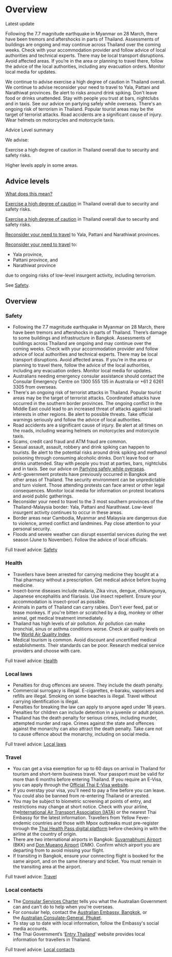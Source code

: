 # Overview

Latest update

Following the 7.7 magnitude earthquake in Myanmar on 28 March, there have been tremors and aftershocks in parts of Thailand. Assessments of buildings are ongoing and may continue across Thailand over the coming weeks. Check with your accommodation provider and follow advice of local authorities and technical experts. There may be local transport disruptions. Avoid affected areas. If you’re in the area or planning to travel there, follow the advice of the local authorities, including any evacuation orders. Monitor local media for updates.   
  
We continue to advise exercise a high degree of caution in Thailand overall. We continue to advise reconsider your need to travel to Yala, Pattani and Narathiwat provinces. Be alert to risks around drink spiking. Don't leave food or drinks unattended. Stay with people you trust at bars, nightclubs and in taxis. See our advice on partying safely while overseas. There's an ongoing risk of terrorism in Thailand. Popular tourist areas may be the target of terrorist attacks. Road accidents are a significant cause of injury. Wear helmets on motorcycles and motorcycle taxis.

Advice Level summary

We advise:

Exercise a high degree of caution in Thailand overall due to security and safety risks. 

Higher levels apply in some areas.

## Advice levels

[What does this mean?](/before-you-go/travel-advice-explained/)

[Exercise a high degree of caution](https://www.smartraveller.gov.au/consular-services/travel-advice-explained#level2) in Thailand overall due to security and safety risks.

[Exercise a high degree of caution](https://www.smartraveller.gov.au/consular-services/travel-advice-explained#level2) in Thailand overall due to security and safety risks.

[Reconsider your need to travel](https://www.smartraveller.gov.au/consular-services/travel-advice-explained#level3) to Yala, Pattani and Narathiwat provinces.

[Reconsider your need to travel](https://www.smartraveller.gov.au/consular-services/travel-advice-explained#level3) to:

* Yala province,
* Pattani province, and
* Narathiwat province

due to ongoing risks of low-level insurgent activity, including terrorism.

See [Safety](#safety).

## Overview

### Safety

* Following the 7.7 magnitude earthquake in Myanmar on 28 March, there have been tremors and aftershocks in parts of Thailand. There’s damage to some buildings and infrastructure in Bangkok. Assessments of buildings across Thailand are ongoing and may continue over the coming weeks. Check with your accommodation provider and follow advice of local authorities and technical experts. There may be local transport disruptions. Avoid affected areas. If you’re in the area or planning to travel there, follow the advice of the local authorities, including any evacuation orders. Monitor local media for updates.
* Australians needing emergency consular assistance should contact the Consular Emergency Centre on 1300 555 135 in Australia or +61 2 6261 3305 from overseas.
* There's an ongoing risk of terrorist attacks in Thailand. Popular tourist areas may be the target of terrorist attacks. Coordinated attacks have occurred in the southern border provinces. The ongoing conflict in the Middle East could lead to an increased threat of attacks against Israeli interests in other regions. Be alert to possible threats. Take official warnings seriously and follow the advice of local authorities.
* Road accidents are a significant cause of injury. Be alert at all times on the roads, including wearing helmets on motorcycles and motorcycle taxis.
* Scams, credit card fraud and ATM fraud are common.
* Sexual assault, assault, robbery and drink spiking can happen to tourists. Be alert to the potential risks around drink spiking and methanol poisoning through consuming alcoholic drinks. Don't leave food or drinks unattended. Stay with people you trust at parties, bars, nightclubs and in taxis. See our advice on [Partying safely while overseas](/before-you-go/safety/partying "Partying safely").
* Anti-government protests have previously occurred in Bangkok and other areas of Thailand. The security environment can be unpredictable and turn violent. Those attending protests can face arrest or other legal consequences. Monitor local media for information on protest locations and avoid public gatherings.
* Reconsider your need to travel to the 3 most southern provinces of the Thailand-Malaysia border: Yala, Pattani and Narathiwat. Low-level insurgent activity continues to occur in these areas.
* Border areas near Cambodia, Myanmar and Malaysia are dangerous due to violence, armed conflict and landmines. Pay close attention to your personal security.
* Floods and severe weather can disrupt essential services during the wet season (June to November). Follow the advice of local officials.

Full travel advice: [Safety](#safety)

### Health

* Travellers have been arrested for carrying medicine they bought at a Thai pharmacy without a prescription. Get medical advice before buying medicine.
* Insect-borne diseases include malaria, Zika virus, dengue, chikungunya, Japanese encephalitis and filariasis. Use insect repellent. Ensure your accommodation is insect-proof as possible.
* Animals in parts of Thailand can carry rabies. Don't ever feed, pat or tease monkeys. If you're bitten or scratched by a dog, monkey or other animal, get medical treatment immediately.
* Thailand has high levels of air pollution. Air pollution can make bronchial, sinus or asthma conditions worse. Check air quality levels on the [World Air Quality Index](https://waqi.info/).
* Medical tourism is common. Avoid discount and uncertified medical establishments. Their standards can be poor. Research medical service providers and choose with care.

Full travel advice: [Health](#health)

### Local laws

* Penalties for drug offences are severe. They include the death penalty.
* Commercial surrogacy is illegal. E-cigarettes, e-baraku, vaporisers and refills are illegal. Smoking on some beaches is illegal. Travel without carrying identification is illegal.
* Penalties for breaking the law can apply to anyone aged under 18 years. Penalties for children can include detention in a juvenile or adult prison.
* Thailand has the death penalty for serious crimes, including murder, attempted murder and rape. Crimes against the state and offences against the monarchy can also attract the death penalty. Take care not to cause offence about the monarchy, including on social media.

Full travel advice: [Local laws](#local-laws)

### Travel

* You can get a visa exemption for up to 60 days on arrival in Thailand for tourism and short-term business travel. Your passport must be valid for more than 6 months before entering Thailand. If you require an E-Visa, you can apply through the [Official Thai E-Visa website](https://www.thaievisa.go.th/).
* If you overstay your visa, you'll need to pay a fine before you can leave. You could also be banned from re-entering Thailand or arrested.
* You may be subject to biometric screening at points of entry, and restrictions may change at short notice. Check with your airline, the[International Air Transport Association (IATA)](https://www.iata.org/) or the nearest Thai Embassy for the latest information. Travellers from Yellow Fever-endemic countries and those with Mpox outbreaks must pre-register through the [Thai Health Pass digital platform](https://thaihealthpass.com/) before checking in with the airline at the country of origin.
* There are two international airports in Bangkok: [Suvarnabhumi Airport](https://suvarnabhumi.airportthai.co.th/) (BKK) and [Don Mueang Airport](https://donmueang.airportthai.co.th/) (DMK). Confirm which airport you are departing from to avoid missing your flight.
* If transiting in Bangkok, ensure your connecting flight is booked for the same airport, and on the same itinerary and ticket. You must remain in the transiting area at the airport.

Full travel advice: [Travel](#travel)

### Local contacts

* The [Consular Services Charter](/consular-services/consular-services-charter "Consular Services Charter") tells you what the Australian Government can and can't do to help when you're overseas.
* For consular help, contact the [Australian Embassy, Bangkok](https://thailand.embassy.gov.au), or the [Australian Consulate-General, Phuket](https://phuket.consulate.gov.au/).
* To stay up to date with local information, follow the Embassy's social media accounts.
* The Thai Government’s ‘[Entry Thailand](https://www.entrythailand.go.th/en)’ website provides local information for travellers in Thailand.

Full travel advice: [Local contacts](#local-contacts)